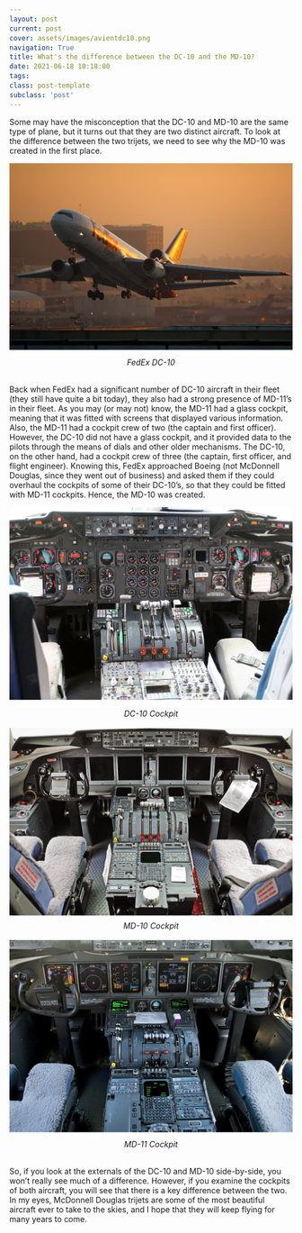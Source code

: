 ```yaml
---
layout: post
current: post
cover: assets/images/avientdc10.png
navigation: True
title: What's the difference between the DC-10 and the MD-10?
date: 2021-06-18 10:18:00
tags:
class: post-template
subclass: 'post'
---
```





Some may have the misconception that the DC-10 and MD-10 are the same type of plane, but it turns out that they are two distinct aircraft. To look at the difference between the two trijets, we need to see why the MD-10 was created in the first place. 



<img src="assets/images/dc10_sunset.png" width=700 alt="plane"/>

<!-- <p style="text-align:center;">FedEx DC-10> -->

<center><i>FedEx DC-10</i></center>
<br>

Back when FedEx had a significant number of DC-10 aircraft in their fleet (they still have quite a bit today), they also had a strong presence of MD-11’s in their fleet. As you may (or may not) know, the MD-11 had a glass cockpit, meaning that it was fitted with screens that displayed various information. Also, the MD-11 had a cockpit crew of two (the captain and first officer). However, the DC-10 did not have a glass cockpit, and it provided data to the pilots through the means of dials and other older mechanisms. The DC-10, on the other hand, had a cockpit crew of three (the captain, first officer, and flight engineer). Knowing this, FedEx approached Boeing (not McDonnell Douglas, since they went out of business) and asked them if they could overhaul the cockpits of some of their DC-10’s, so that they could be fitted with MD-11 cockpits. Hence, the MD-10 was created. 

<img src="assets/images/dc10_cockpit.png" width=700 alt="cockpit"/>
<center><i>DC-10 Cockpit</i></center>
<br>

<img src="assets/images/md10_cockpit.png" width=700 alt="plane"/>
<center><i>MD-10 Cockpit</i></center>
<br>

<img src="assets/images/md11_cockpit.png" width=700 alt="plane"/>
<center><i>MD-11 Cockpit</i></center>
<br>
						
So, if you look at the externals of the DC-10 and MD-10 side-by-side, you won’t really see much of a difference. However, if you examine the cockpits of both aircraft, you will see that there is a key difference between the two. In my eyes, McDonnell Douglas trijets are some of the most beautiful aircraft ever to take to the skies, and I hope that they will keep flying for many years to come.
